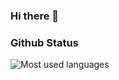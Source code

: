 ### Hi there 👋

### Github Status

<img src="https://github-readme-stats.vercel.app/api/top-langs?username=SaharHallaji&layout=compact&theme=dracula" alt="Most used languages"/>
<!-- <img src="https://github-readme-stats.vercel.app/api?username=SaharHallaji&amp;show_icons=true&hide=prs,issues&theme=dracula" alt="GitHub Stats">-->
